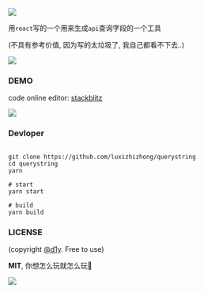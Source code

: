 
![](https://i.loli.net/2019/10/13/lognDdwy6tpJQbq.png)

用`react`写的一个用来生成`api`查询字段的一个工具

(不具有参考价值, 因为写的太垃圾了, 我自己都看不下去..)

![](https://i.loli.net/2019/10/13/EWALh1kBTeOMz29.png)

### DEMO

code online editor: [stackblitz](https://stackblitz.com/github/luxizhizhong/querystring)

![](https://i.loli.net/2019/10/14/aWmn2O9esY1Vwgv.gif)

### Devloper

```console

git clone https://github.com/luxizhizhong/querystring
cd querystring
yarn

# start
yarn start

# build
yarn build

```

### LICENSE

(copyright [@d1y](https://github.com/d1y). Free to use)

**MIT**, 你想怎么玩就怎么玩🤫

![](https://i.loli.net/2019/10/13/83X4gEiprxDeR9u.png)